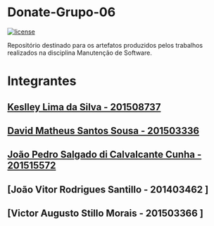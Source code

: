 # Donate-Grupo-06
[![license](https://img.shields.io/github/license/matheuspiment/dbook.svg?style=plastic)](https://github.com/matheuspiment/dbook/blob/master/LICENSE)

Repositório destinado para os artefatos produzidos pelos trabalhos realizados na disciplina Manutenção de Software.

# Integrantes 
  ## [Keslley Lima da Silva - 201508737](https://github.com/keslleylima)
  ## [David Matheus Santos Sousa - 201503336 ](https://github.com/MSSDavid)
  ## [João Pedro Salgado di Calvalcante Cunha - 201515572 ](https://github.com/joaopsalgado)
  ## [João Vitor Rodrigues Santillo - 201403462 ] 
  ## [Victor Augusto Stillo Morais - 201503366 ]
  

